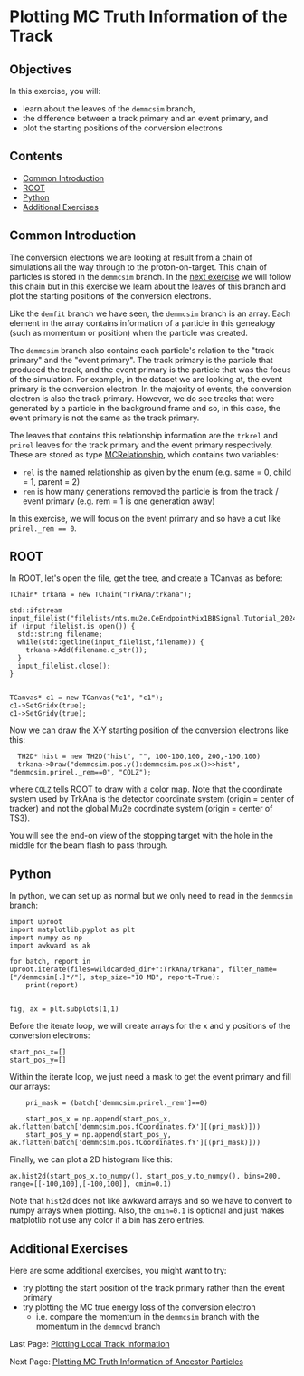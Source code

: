 # Plotting MC Truth Information of the Track

## Objectives

In this exercise, you will:

* learn about the leaves of the ```demmcsim``` branch,
* the difference between a track primary and an event primary, and
* plot the starting positions of the conversion electrons

## Contents

* [Common Introduction](#Common-Introduction)
* [ROOT](#ROOT)
* [Python](#Python)
* [Additional Exercises](#Additional-Exercises)

## Common Introduction
The conversion electrons we are looking at result from a chain of simulations all the way through to the proton-on-target. This chain of particles is stored in the ```demmcsim``` branch. In the [next exercise](genealogy.md) we will follow this chain but in this exercise we learn about the leaves of this branch and plot the starting positions of the conversion electrons.

Like the ```demfit``` branch we have seen, the ```demmcsim``` branch is an array. Each element in the array contains information of a particle in this genealogy (such as momentum or position) when the particle was created. 

The ```demmcsim``` branch also contains each particle's relation to the "track primary" and the "event primary". The track primary is the particle that produced the track, and the event primary is the particle that was the focus of the simulation. For example, in the dataset we are looking at, the event primary is the conversion electron. In the majority of events, the conversion electron is also the track primary. However, we do see tracks that were generated by a particle in the background frame and so, in this case, the event primary is not the same as the track primary.

The leaves that contains this relationship information are the ```trkrel``` and ```prirel``` leaves for the track primary and the event primary respectively. These are stored as type [MCRelationship](https://github.com/Mu2e/Offline/blob/v10_23_02/MCDataProducts/inc/MCRelationship.hh), which contains two variables:

* ```rel``` is the named relationship as given by the [enum](https://github.com/Mu2e/Offline/blob/91d1cfb24bca4f12c656dd2f8c1cd026c2f03cd4/MCDataProducts/inc/MCRelationship.hh#L19) (e.g. same = 0, child = 1, parent = 2)
* ```rem``` is how many generations removed the particle is from the track / event primary (e.g. rem = 1 is one generation away)

In this exercise, we will focus on the event primary and so have a cut like ```prirel._rem == 0```.

## ROOT

In ROOT, let's open the file, get the tree, and create a TCanvas as before:

```
TChain* trkana = new TChain("TrkAna/trkana");

std::ifstream input_filelist("filelists/nts.mu2e.CeEndpointMix1BBSignal.Tutorial_2024_03.list");
if (input_filelist.is_open()) {
  std::string filename;
  while(std::getline(input_filelist,filename)) {
    trkana->Add(filename.c_str());
  }
  input_filelist.close();
}


TCanvas* c1 = new TCanvas("c1", "c1");
c1->SetGridx(true);
c1->SetGridy(true);
```

Now we can draw the X-Y starting position of the conversion electrons like this:

```
  TH2D* hist = new TH2D("hist", "", 100-100,100, 200,-100,100)
  trkana->Draw("demmcsim.pos.y():demmcsim.pos.x()>>hist", "demmcsim.prirel._rem==0", "COLZ");
```

where ```COLZ``` tells ROOT to draw with a color map. Note that the coordinate system used by TrkAna is the detector coordinate system (origin = center of tracker) and not the global Mu2e coordinate system (origin = center of TS3).

You will see the end-on view of the stopping target with the hole in the middle for the beam flash to pass through.


## Python

In python, we can set up as normal but we only need to read in the ```demmcsim``` branch:

```
import uproot
import matplotlib.pyplot as plt
import numpy as np
import awkward as ak

for batch, report in uproot.iterate(files=wildcarded_dir+":TrkAna/trkana", filter_name=["/demmcsim[.]*/"], step_size="10 MB", report=True):
    print(report)


fig, ax = plt.subplots(1,1)
```

Before the iterate loop, we will create arrays for the x and y positions of the conversion electrons:

```
start_pos_x=[]
start_pos_y=[]
```

Within the iterate loop, we just need a mask to get the event primary and fill our arrays:

```
    pri_mask = (batch['demmcsim.prirel._rem']==0)

    start_pos_x = np.append(start_pos_x, ak.flatten(batch['demmcsim.pos.fCoordinates.fX'][(pri_mask)]))
    start_pos_y = np.append(start_pos_y, ak.flatten(batch['demmcsim.pos.fCoordinates.fY'][(pri_mask)]))
```

Finally, we can plot a 2D histogram like this:

```
ax.hist2d(start_pos_x.to_numpy(), start_pos_y.to_numpy(), bins=200, range=[[-100,100],[-100,100]], cmin=0.1)
```

Note that ```hist2d``` does not like awkward arrays and so we have to convert to numpy arrays when plotting. Also, the ```cmin=0.1``` is optional and just makes matplotlib not use any color if a bin has zero entries.

## Additional Exercises
Here are some additional exercises, you might want to try:

* try plotting the start position of the track primary rather than the event primary
* try plotting the MC true energy loss of the conversion electron
    * i.e. compare the momentum in the ```demmcsim``` branch with the momentum in the ```demmcvd``` branch

Last Page: [Plotting Local Track Information](mom-res.md)

Next Page: [Plotting MC Truth Information of Ancestor Particles](genealogy.md)
